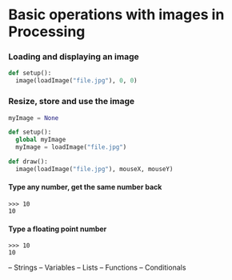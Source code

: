 # Basic operations with images in Processing

### Loading and displaying an image
```python
def setup():
  image(loadImage("file.jpg"), 0, 0)
```
### Resize, store and use the image
```python
myImage = None

def setup():
  global myImage
  myImage = loadImage("file.jpg")

def draw():
  image(loadImage("file.jpg"), mouseX, mouseY)
```



#### Type any number, get the same number back
```
>>> 10
10
```

#### Type a floating point number
```
>>> 10
10
```


– Strings
– Variables
– Lists
– Functions
– Conditionals
